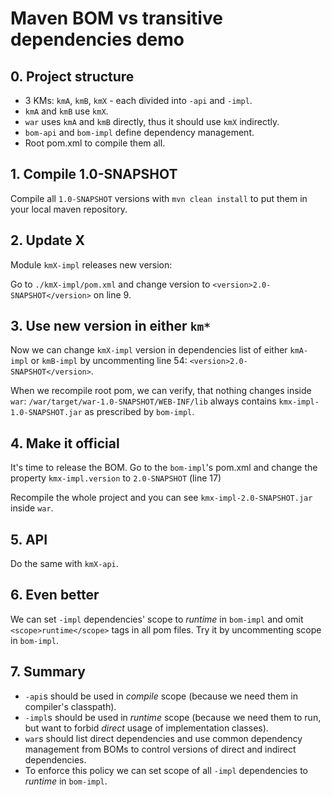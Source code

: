 # Maven BOM vs transitive dependencies demo

## 0. Project structure
* 3 KMs: `kmA`, `kmB`, `kmX` - each divided into `-api` and `-impl`.
* `kmA` and `kmB` use `kmX`.
* `war` uses `kmA` and `kmB` directly, thus it should use `kmX` indirectly. 
* `bom-api` and `bom-impl` define dependency management.
* Root pom.xml to compile them all.

## 1. Compile 1.0-SNAPSHOT
Compile all `1.0-SNAPSHOT` versions with `mvn clean install` to put them in your local maven repository.

## 2. Update X
Module `kmX-impl` releases new version:

Go to `./kmX-impl/pom.xml` and change version to `<version>2.0-SNAPSHOT</version>` on line 9. 

## 3. Use new version in either `km*`
Now we can change `kmX-impl` version in dependencies list of either `kmA-impl` or `kmB-impl` 
by uncommenting line 54: `<version>2.0-SNAPSHOT</version>`.

When we recompile root pom, we can verify, that nothing changes inside `war`: 
`/war/target/war-1.0-SNAPSHOT/WEB-INF/lib` always contains `kmx-impl-1.0-SNAPSHOT.jar` as prescribed by `bom-impl`.

## 4. Make it official
It's time to release the BOM. Go to the `bom-impl`'s pom.xml and change the property `kmx-impl.version` 
to `2.0-SNAPSHOT` (line 17)

Recompile the whole project and you can see `kmx-impl-2.0-SNAPSHOT.jar` inside `war`.

## 5. API
Do the same with `kmX-api`.

## 6. Even better
We can set `-impl` dependencies' scope to *runtime* in `bom-impl` and omit `<scope>runtime</scope>` tags in all pom files.
Try it by uncommenting scope in `bom-impl`.

## 7. Summary
* `-api`s should be used in *compile* scope (because we need them in compiler's classpath).
* `-impl`s should be used in *runtime* scope (because we need them to run, but want to forbid *direct* usage 
of implementation classes).
* `war`s should list direct dependencies and use common dependency management from BOMs to control versions
of direct and indirect dependencies.
* To enforce this policy we can set scope of all `-impl` dependencies to *runtime* in `bom-impl`.

